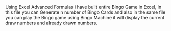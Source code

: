 Using Excel Advanced Formulas i have built entire Bingo Game in Excel, In this file you can Generate n number of Bingo Cards and also in the same file you can play the Bingo game using Bingo Machine it will display the current draw numbers and already drawn numbers.
